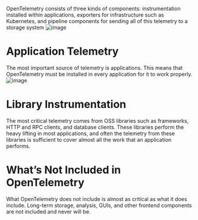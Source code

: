 OpenTelemetry consists of three kinds of components: 
instrumentation installed within applications, exporters for infrastructure such as Kubernetes, 
and pipeline components for sending all of this telemetry to a storage system
![image](https://github.com/user-attachments/assets/a3bf6461-a320-4dfa-a705-e387755b8b8c)

# Application Telemetry
The most important source of telemetry is applications. 
This means that OpenTelemetry must be installed in every application for it to work properly.
![image](https://github.com/user-attachments/assets/6457c637-2407-43ec-8b6c-06041f496ac7)

# Library Instrumentation
The most critical telemetry comes from OSS libraries such as frameworks, HTTP and RPC clients, and database clients. These libraries perform the heavy lifting in most applications, and often the telemetry from these libraries is sufficient to cover almost all the work that an application performs.

# What’s Not Included in OpenTelemetry
What OpenTelemetry does not include is almost as critical as what it does include. Long-term storage, analysis, GUIs, and other frontend components are not included and never will be.
